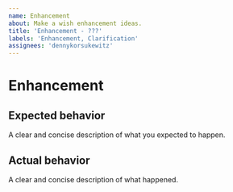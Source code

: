 ```yaml
---
name: Enhancement
about: Make a wish enhancement ideas.
title: 'Enhancement - ???'
labels: 'Enhancement, Clarification'
assignees: 'dennykorsukewitz'
---
```


# Enhancement

## Expected behavior

A clear and concise description of what you expected to happen.

## Actual behavior

A clear and concise description of what happened.
